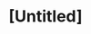 ---
pid: LLP27
title: "[Untitled]"
location_transcription: 
zipcode: '19147'
outside_phl: 
neighborhood: Queen Village,Bella Vista,Pennsport,Italian Market
age: '11'
age_range: 6-13
instagram: 
image_file_name: LLP_27.jpg
proposal_transcription: 
topic: Environment,Sanitation
topic_summary: 0, 0
type: Other No Form
keywords_other: Recycle, trash
credit: Kaya Perelman
image_labels: |-
  Recycle
  Trash
twitter: 
facebook: 
permalink: "/monuments/llp27/"
layout: item-page
---
